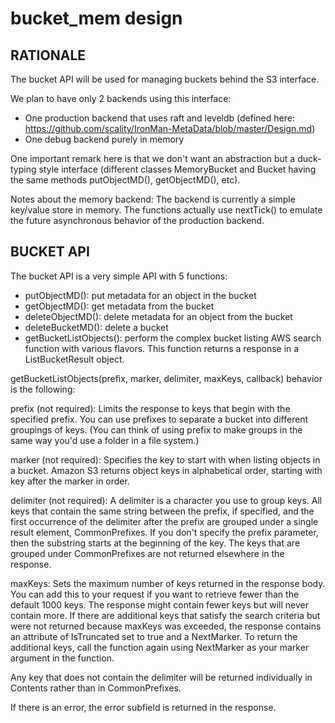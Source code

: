 # bucket_mem design

## RATIONALE

The bucket API will be used for managing buckets behind the S3 interface.

We plan to have only 2 backends using this interface:

* One production backend that uses raft and leveldb (defined here:
  https://github.com/scality/IronMan-MetaData/blob/master/Design.md)
* One debug backend purely in memory

One important remark here is that we don't want an abstraction but a
duck-typing style interface (different classes MemoryBucket and Bucket having
the same methods putObjectMD(), getObjectMD(), etc).

Notes about the memory backend: The backend is currently a simple key/value
store in memory. The functions actually use nextTick() to emulate the future
asynchronous behavior of the production backend.

## BUCKET API

The bucket API is a very simple API with 5 functions:

- putObjectMD(): put metadata for an object in the bucket
- getObjectMD(): get metadata from the bucket
- deleteObjectMD(): delete metadata for an object from the bucket
- deleteBucketMD(): delete a bucket
- getBucketListObjects(): perform the complex bucket listing AWS search
  function with various flavors. This function returns a response in a
  ListBucketResult object.

getBucketListObjects(prefix, marker, delimiter, maxKeys, callback) behavior is
the following:

prefix (not required): Limits the response to keys that begin with the
specified prefix. You can use prefixes to separate a bucket into different
groupings of keys. (You can think of using prefix to make groups in the same
way you'd use a folder in a file system.)

marker (not required): Specifies the key to start with when listing objects in
a bucket. Amazon S3 returns object keys in alphabetical order, starting with
key after the marker in order.

delimiter (not required): A delimiter is a character you use to group keys.
All keys that contain the same string between the prefix, if specified, and the
first occurrence of the delimiter after the prefix are grouped under a single
result element, CommonPrefixes. If you don't specify the prefix parameter, then
the substring starts at the beginning of the key. The keys that are grouped
under CommonPrefixes are not returned elsewhere in the response.

maxKeys: Sets the maximum number of keys returned in the response body. You can
add this to your request if you want to retrieve fewer than the default 1000
keys.  The response might contain fewer keys but will never contain more. If
there are additional keys that satisfy the search criteria but were not
returned because maxKeys was exceeded, the response contains an attribute of
IsTruncated set to true and a NextMarker. To return the additional keys, call
the function again using NextMarker as your marker argument in the function.

Any key that does not contain the delimiter will be returned individually in
Contents rather than in CommonPrefixes.

If there is an error, the error subfield is returned in the response.

